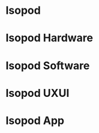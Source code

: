 # Isopod

<h1>Isopod Hardware</h1>

<h1>Isopod Software</h1>

<h1>Isopod UXUI</h1>

<h1>Isopod App</h1>
